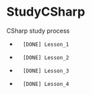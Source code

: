 # StudyCSharp
CSharp study process

-       [DONE] Lesson_1

-       [DONE] Lesson_2

-       [DONE] Lesson_3

-       [DONE] Lesson_4
